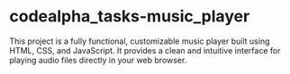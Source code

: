 # codealpha_tasks-music_player
This project is a fully functional, customizable music player built using HTML, CSS, and JavaScript. It provides a clean and intuitive interface for playing audio files directly in your web browser.
